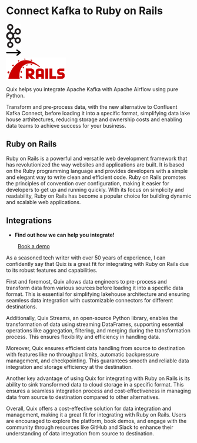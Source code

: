 # Connect Kafka to Ruby on Rails

<div class="connect-images cards blog-grid-card" markdown>
<div>
<img src="../images/kafka_logo.png" width="40px" />
</div>
<div>
<img src="../images/arrow.svg" width="40px" />
</div>
<div>
<img src="./images/ruby-on-rails_1.jpg" />
</div>
</div>

Quix helps you integrate Apache Kafka with Apache Airflow using pure Python.

Transform and pre-process data, with the new alternative to Confluent Kafka Connect, before loading it into a specific format, simplifying data lake house arthitectures, reducing storage and ownership costs and enabling data teams to achieve success for your business.

## Ruby on Rails

Ruby on Rails is a powerful and versatile web development framework that has revolutionized the way websites and applications are built. It is based on the Ruby programming language and provides developers with a simple and elegant way to write clean and efficient code. Ruby on Rails promotes the principles of convention over configuration, making it easier for developers to get up and running quickly. With its focus on simplicity and readability, Ruby on Rails has become a popular choice for building dynamic and scalable web applications.

## Integrations

<div class="grid cards" markdown>

- __Find out how we can help you integrate!__

    <a class="md-button md-button--primary" href="https://share.hsforms.com/1iW0TmZzKQMChk0lxd_tGiw4yjw2?__hstc=175542013.2303933fbd746c0ac86d9ccbe9bc9100.1728383268831.1729603416735.1729620918855.31&__hssc=175542013.1.1729620918855&__hsfp=2132701734" target="_blank" style="margin:.5rem;">Book a demo</a>

</div>


As a seasoned tech writer with over 50 years of experience, I can confidently say that Quix is a great fit for integrating with Ruby on Rails due to its robust features and capabilities. 

First and foremost, Quix allows data engineers to pre-process and transform data from various sources before loading it into a specific data format. This is essential for simplifying lakehouse architecture and ensuring seamless data integration with customizable connectors for different destinations. 

Additionally, Quix Streams, an open-source Python library, enables the transformation of data using streaming DataFrames, supporting essential operations like aggregation, filtering, and merging during the transformation process. This ensures flexibility and efficiency in handling data.

Moreover, Quix ensures efficient data handling from source to destination with features like no throughput limits, automatic backpressure management, and checkpointing. This guarantees smooth and reliable data integration and storage efficiency at the destination.

Another key advantage of using Quix for integrating with Ruby on Rails is its ability to sink transformed data to cloud storage in a specific format. This ensures a seamless integration process and cost-effectiveness in managing data from source to destination compared to other alternatives.

Overall, Quix offers a cost-effective solution for data integration and management, making it a great fit for integrating with Ruby on Rails. Users are encouraged to explore the platform, book demos, and engage with the community through resources like GitHub and Slack to enhance their understanding of data integration from source to destination.

